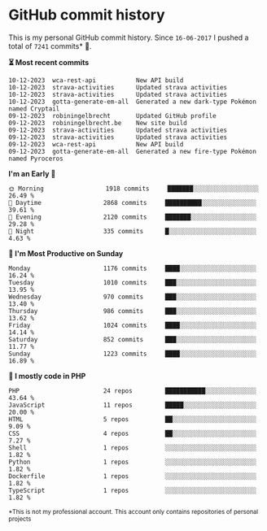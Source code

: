 # GitHub commit history
This is my personal GitHub commit history. Since <!--START_SECTION:first-commit-date-->`16-06-2017`<!--END_SECTION:first-commit-date--> I pushed a total of <!--START_SECTION:total-commit-count-->`7241`<!--END_SECTION:total-commit-count--> commits* 🎉.

<!--START_SECTION:most-recent-commits-->
**⏳ Most recent commits**
                                        
```text
10-12-2023  wca-rest-api           New API build
10-12-2023  strava-activities      Updated strava activities
10-12-2023  strava-activities      Updated strava activities
10-12-2023  gotta-generate-em-all  Generated a new dark-type Pokémon named Cryptail
09-12-2023  robiningelbrecht       Updated GitHub profile
09-12-2023  robiningelbrecht.be    New site build
09-12-2023  strava-activities      Updated strava activities
09-12-2023  strava-activities      Updated strava activities
09-12-2023  wca-rest-api           New API build
09-12-2023  gotta-generate-em-all  Generated a new fire-type Pokémon named Pyroceros
```
<!--END_SECTION:most-recent-commits-->  

<!--START_SECTION:commits-per-day-time-->
**I&#039;m an Early 🐤**

```text
🌞 Morning                 1918 commits     ███████░░░░░░░░░░░░░░░░░░   26.49 %
🌆 Daytime                 2868 commits     ██████████░░░░░░░░░░░░░░░   39.61 %
🌃 Evening                 2120 commits     ███████░░░░░░░░░░░░░░░░░░   29.28 %
🌙 Night                   335 commits      █░░░░░░░░░░░░░░░░░░░░░░░░   4.63 %
```
<!--END_SECTION:commits-per-day-time-->  

<!--START_SECTION:commits-per-weekday-->
**📅 I&#039;m Most Productive on Sunday**

```text
Monday                    1176 commits     ████░░░░░░░░░░░░░░░░░░░░░   16.24 %
Tuesday                   1010 commits     ███░░░░░░░░░░░░░░░░░░░░░░   13.95 %
Wednesday                 970 commits      ███░░░░░░░░░░░░░░░░░░░░░░   13.40 %
Thursday                  986 commits      ███░░░░░░░░░░░░░░░░░░░░░░   13.62 %
Friday                    1024 commits     ████░░░░░░░░░░░░░░░░░░░░░   14.14 %
Saturday                  852 commits      ███░░░░░░░░░░░░░░░░░░░░░░   11.77 %
Sunday                    1223 commits     ████░░░░░░░░░░░░░░░░░░░░░   16.89 %
```
<!--END_SECTION:commits-per-weekday-->  

<!--START_SECTION:repos-per-language-->
**💬 I mostly code in PHP**

```text
PHP                       24 repos         ███████████░░░░░░░░░░░░░░   43.64 %
JavaScript                11 repos         █████░░░░░░░░░░░░░░░░░░░░   20.00 %
HTML                      5 repos          ██░░░░░░░░░░░░░░░░░░░░░░░   9.09 %
CSS                       4 repos          ██░░░░░░░░░░░░░░░░░░░░░░░   7.27 %
Shell                     1 repos          ░░░░░░░░░░░░░░░░░░░░░░░░░   1.82 %
Python                    1 repos          ░░░░░░░░░░░░░░░░░░░░░░░░░   1.82 %
Dockerfile                1 repos          ░░░░░░░░░░░░░░░░░░░░░░░░░   1.82 %
TypeScript                1 repos          ░░░░░░░░░░░░░░░░░░░░░░░░░   1.82 %
```
<!--END_SECTION:repos-per-language-->  

<sub>*This is not my professional account. This account only contains repositories of personal projects</sub>
